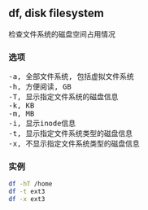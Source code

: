 ## df, disk filesystem
检查文件系统的磁盘空间占用情况<br/>

### 选项
<pre>
-a, 全部文件系统, 包括虚拟文件系统
-h, 方便阅读, GB
-T, 显示指定文件系统的磁盘信息
-k, KB
-m, MB
-i, 显示inode信息
-t, 显示指定文件系统类型的磁盘信息
-x, 不显示指定文件系统类型的磁盘信息
</pre>

### 实例
```sh
df -hT /home
df -t ext3
df -x ext3
```
